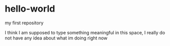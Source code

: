 # hello-world
my first repository

I think I am supposed to type something meaningful in this space,
I really do not have any idea about what im doing right now
